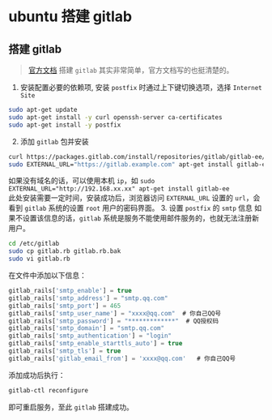 # ubuntu 搭建 gitlab
## 搭建 gitlab
> [官方文档](https://about.gitlab.com/install/#ubuntu)
搭建 `gitlab` 其实非常简单，官方文档写的也挺清楚的。
1. 安装配置必要的依赖项, 安装 `postfix` 时通过上下键切换选项，选择 `Internet Site`
```bash
sudo apt-get update
sudo apt-get install -y curl openssh-server ca-certificates
sudo apt-get install -y postfix
```
2. 添加 `gitlab` 包并安装
```bash
curl https://packages.gitlab.com/install/repositories/gitlab/gitlab-ee/script.deb.sh | sudo bash
sudo EXTERNAL_URL="https://gitlab.example.com" apt-get install gitlab-ee
```
如果没有域名的话，可以使用本机 `ip`，如 `sudo EXTERNAL_URL="http://192.168.xx.xx" apt-get install gitlab-ee`  
此处安装需要一定时间，安装成功后，浏览器访问 `EXTERNAL_URL` 设置的 `url`，会看到 `gitlab` 系统的设置 `root` 用户的密码界面。
3. 设置 `postfix` 的 `smtp` 信息
如果不设置该信息的话，`gitlab` 系统是服务不能使用邮件服务的，也就无法注册新用户。
```bash
cd /etc/gitlab
sudo cp gitlab.rb gitlab.rb.bak
sudo vi gitlab.rb
```
在文件中添加以下信息：
```js
gitlab_rails['smtp_enable'] = true
gitlab_rails['smtp_address'] = "smtp.qq.com"
gitlab_rails['smtp_port'] = 465
gitlab_rails['smtp_user_name'] = "xxxx@qq.com"  # 你自己QQ号
gitlab_rails['smtp_password'] = "*************"  # QQ授权码
gitlab_rails['smtp_domain'] = "smtp.qq.com"
gitlab_rails['smtp_authentication'] = "login"
gitlab_rails['smtp_enable_starttls_auto'] = true
gitlab_rails['smtp_tls'] = true
gitlab_rails['gitlab_email_from'] = 'xxxx@qq.com'   # 你自己QQ号
```
添加成功后执行：
```bash
gitlab-ctl reconfigure
```
即可重启服务，至此 `gitlab` 搭建成功。

